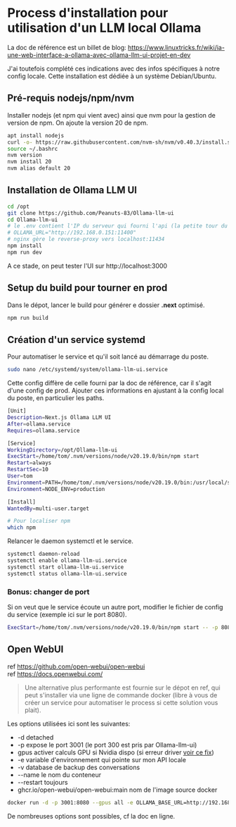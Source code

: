 # Process d'installation pour utilisation d'un LLM local Ollama

La doc de référence est un billet de blog: https://www.linuxtricks.fr/wiki/ia-une-web-interface-a-ollama-avec-ollama-llm-ui-projet-en-dev

J'ai toutefois complété ces indications avec des infos spécifiques à notre config locale. Cette installation est dédiée à un système Debian/Ubuntu.

## Pré-requis nodejs/npm/nvm

Installer nodejs (et npm qui vient avec) ainsi que nvm pour la gestion de version de npm. On ajoute la version 20 de npm.

```bash
apt install nodejs
curl -o- https://raw.githubusercontent.com/nvm-sh/nvm/v0.40.3/install.sh | bash
source ~/.bashrc
nvm version
nvm install 20
nvm alias default 20
```

## Installation de Ollama LLM UI

```bash
cd /opt
git clone https://github.com/Peanuts-83/Ollama-llm-ui
cd Ollama-llm-ui
# le .env contient l'IP du serveur qui fourni l'api (la petite tour du bureau)
# OLLAMA_URL="http://192.168.0.151:11400"
# nginx gère le reverse-proxy vers localhost:11434
npm install
npm run dev
```

A ce stade, on peut tester l'UI sur http://localhost:3000

## Setup du build pour tourner en prod

Dans le dépot, lancer le build pour générer e dossier **.next** optimisé.

```bash
npm run build
```

## Création d'un service systemd

Pour automatiser le service et qu'il soit lancé au démarrage du poste.

```bash
sudo nano /etc/systemd/system/ollama-llm-ui.service
```

Cette config diffère de celle fourni par la doc de référence, car il s'agit d'une config de prod.
Ajouter ces informations en ajustant à la config local du poste, en particulier les paths.

```bash
[Unit]
Description=Next.js Ollama LLM UI
After=ollama.service
Requires=ollama.service

[Service]
WorkingDirectory=/opt/Ollama-llm-ui
ExecStart=/home/tom/.nvm/versions/node/v20.19.0/bin/npm start
Restart=always
RestartSec=10
User=tom
Environment=PATH=/home/tom/.nvm/versions/node/v20.19.0/bin:/usr/local/sbin:/usr/local/bin:/usr/sbin:/usr/bin:/sbin:/bin
Environment=NODE_ENV=production

[Install]
WantedBy=multi-user.target
```

```bash
# Pour localiser npm
which npm
```

Relancer le daemon systemctl et le service.

```bash
systemctl daemon-reload
systemctl enable ollama-llm-ui.service
systemctl start ollama-llm-ui.service
systemctl status ollama-llm-ui.service
```

### Bonus: changer de port

Si on veut que le service écoute un autre port, modifier le fichier de config du service (exemple ici sur le port 8080).

```bash
ExecStart=/home/tom/.nvm/versions/node/v20.19.0/bin/npm start -- -p 8080
```

## Open WebUI

ref https://github.com/open-webui/open-webui <br>
ref https://docs.openwebui.com/

> Une alternative plus performante est fournie sur le dépot en ref, qui peut s'installer via une ligne de commande docker (libre à vous de créer un service pour automatiser le process si cette solution vous plait).

Les options utilisées ici sont les suivantes:
* -d detached
* -p expose le port 3001 (le port 300 est pris par Ollama-llm-ui)
* gpus activer calculs GPU si Nvidia dispo (si erreur driver [voir ce fix](https://stackoverflow.com/questions/75118992/docker-error-response-from-daemon-could-not-select-device-driver-with-capab))
* -e variable d'environnement qui pointe sur mon API locale
* -v database de backup des conversations
* --name le nom du conteneur
* --restart toujours
* ghcr.io/open-webui/open-webui:main nom de l'image source docker

```bash
docker run -d -p 3001:8080 --gpus all -e OLLAMA_BASE_URL=http://192.168.0.151:11400 -v open-webui:/app/backend/data --name open-webui --restart always ghcr.io/open-webui/open-webui:main
```

De nombreuses options sont possibles, cf la doc en ligne.
